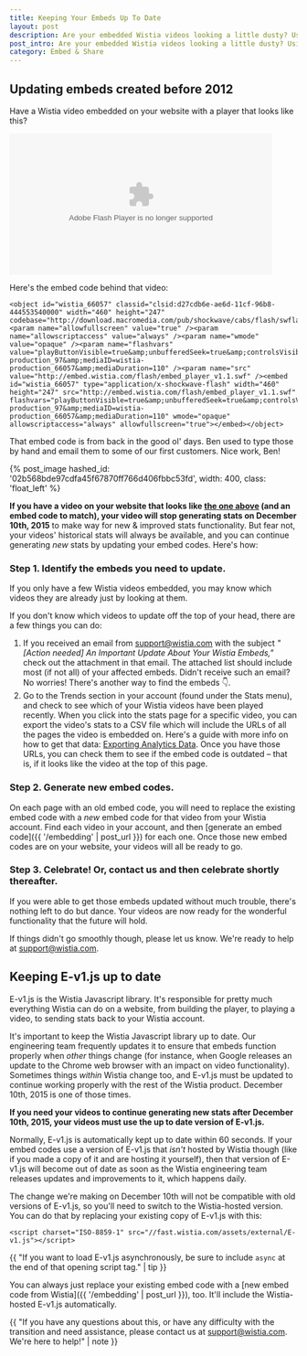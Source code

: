 ```yaml
---
title: Keeping Your Embeds Up To Date
layout: post
description: Are your embedded Wistia videos looking a little dusty? Using an old version of the Wistia Javascript library? Here's how to keep your Wistia embeds fresh with the latest & greatest Wistia player technology.
post_intro: Are your embedded Wistia videos looking a little dusty? Using an old version of the Wistia Javascript library? Here's how to keep your Wistia embeds fresh with the latest & greatest Wistia player technology.
category: Embed & Share
---
```


## Updating embeds created before 2012

Have a Wistia video embedded on your website with a player that looks like this?

<object id="wistia_66057" classid="clsid:d27cdb6e-ae6d-11cf-96b8-444553540000" width="460" height="247" codebase="http://download.macromedia.com/pub/shockwave/cabs/flash/swflash.cab#version=6,0,40,0"><param name="allowfullscreen" value="true" /><param name="allowscriptaccess" value="always" /><param name="wmode" value="opaque" /><param name="flashvars" value="playButtonVisible=true&amp;unbufferedSeek=true&amp;controlsVisibleOnLoad=false&amp;autoPlay=false&amp;videoUrl=http://embed.wistia.com/deliveries/0248b3a9024a12ea54b36861b174d032d86b8b36.bin&amp;stillUrl=http://embed.wistia.com/deliveries/fdf3838c9663c3de575e5feadcf7a2605b818a75.bin&amp;embedServiceURL=http://distillery.wistia.com/x&amp;accountKey=wistia-production_97&amp;mediaID=wistia-production_66057&amp;mediaDuration=110" /><param name="src" value="http://embed.wistia.com/flash/embed_player_v1.1.swf" /><embed id="wistia_66057" type="application/x-shockwave-flash" width="460" height="247" src="http://embed.wistia.com/flash/embed_player_v1.1.swf" flashvars="playButtonVisible=true&amp;unbufferedSeek=true&amp;controlsVisibleOnLoad=false&amp;autoPlay=false&amp;videoUrl=http://embed.wistia.com/deliveries/0248b3a9024a12ea54b36861b174d032d86b8b36.bin&amp;stillUrl=http://embed.wistia.com/deliveries/fdf3838c9663c3de575e5feadcf7a2605b818a75.bin&amp;embedServiceURL=http://distillery.wistia.com/x&amp;accountKey=wistia-production_97&amp;mediaID=wistia-production_66057&amp;mediaDuration=110" wmode="opaque" allowscriptaccess="always" allowfullscreen="true"></embed></object>

Here's the embed code behind that video:

<pre><code class="language-html" style="white-space: pre-wrap; white-space: -moz-pre-wrap; ">&lt;object id=&quot;wistia_66057&quot; classid=&quot;clsid:d27cdb6e-ae6d-11cf-96b8-444553540000&quot; width=&quot;460&quot; height=&quot;247&quot; codebase=&quot;http://download.macromedia.com/pub/shockwave/cabs/flash/swflash.cab#version=6,0,40,0&quot;&gt;&lt;param name=&quot;allowfullscreen&quot; value=&quot;true&quot; /&gt;&lt;param name=&quot;allowscriptaccess&quot; value=&quot;always&quot; /&gt;&lt;param name=&quot;wmode&quot; value=&quot;opaque&quot; /&gt;&lt;param name=&quot;flashvars&quot; value=&quot;playButtonVisible=true&amp;amp;unbufferedSeek=true&amp;amp;controlsVisibleOnLoad=false&amp;amp;autoPlay=false&amp;amp;videoUrl=http://embed.wistia.com/deliveries/0248b3a9024a12ea54b36861b174d032d86b8b36.bin&amp;amp;stillUrl=http://embed.wistia.com/deliveries/fdf3838c9663c3de575e5feadcf7a2605b818a75.bin&amp;amp;embedServiceURL=http://distillery.wistia.com/x&amp;amp;accountKey=wistia-production_97&amp;amp;mediaID=wistia-production_66057&amp;amp;mediaDuration=110&quot; /&gt;&lt;param name=&quot;src&quot; value=&quot;http://embed.wistia.com/flash/embed_player_v1.1.swf&quot; /&gt;&lt;embed id=&quot;wistia_66057&quot; type=&quot;application/x-shockwave-flash&quot; width=&quot;460&quot; height=&quot;247&quot; src=&quot;http://embed.wistia.com/flash/embed_player_v1.1.swf&quot; flashvars=&quot;playButtonVisible=true&amp;amp;unbufferedSeek=true&amp;amp;controlsVisibleOnLoad=false&amp;amp;autoPlay=false&amp;amp;videoUrl=http://embed.wistia.com/deliveries/0248b3a9024a12ea54b36861b174d032d86b8b36.bin&amp;amp;stillUrl=http://embed.wistia.com/deliveries/fdf3838c9663c3de575e5feadcf7a2605b818a75.bin&amp;amp;embedServiceURL=http://distillery.wistia.com/x&amp;amp;accountKey=wistia-production_97&amp;amp;mediaID=wistia-production_66057&amp;amp;mediaDuration=110&quot; wmode=&quot;opaque&quot; allowscriptaccess=&quot;always&quot; allowfullscreen=&quot;true&quot;&gt;&lt;/embed&gt;&lt;/object&gt;
</code></pre>

That embed code is from back in the good ol' days. Ben used to type those by hand and email them to some of our first customers. Nice work, Ben!

{% post_image hashed_id: '02b568bde97cdfa45f67870ff766d406fbbc53fd', width: 400, class: 'float_left' %}

**If you have a video on your website that looks like [the one above](#updating_embeds_created_before_2012) (and an embed code to match), your video will stop generating stats on December 10th, 2015** to make way for new & improved stats functionality. But fear not, your videos' historical stats will always be available, and you can continue generating _new_ stats by updating your embed codes. Here's how:

### Step 1. Identify the embeds you need to update.

If you only have a few Wistia videos embedded, you may know which videos they are already just by looking at them.

If you don't know which videos to update off the top of your head, there are a few things you can do:

1. If you received an email from support@wistia.com with the subject _"[Action needed] An Important Update About Your Wistia Embeds,"_ check out the attachment in that email. The attached list should include most (if not all) of your affected embeds. Didn't receive such an email? No worries! There's another way to find the embeds 👇.
2. Go to the Trends section in your account (found under the Stats menu), and check to see which of your Wistia videos have been played recently. When you click into the stats page for a specific video, you can export the video's stats to a CSV file which will include the URLs of all the pages the video is embedded on. Here's a guide with more info on how to get that data: [Exporting Analytics Data](http://wistia.com/doc/embedded-video-analytics#exporting_analytics_data). Once you have those URLs, you can check them to see if the embed code is outdated – that is, if it looks like the video at the top of this page.

### Step 2. Generate new embed codes.

On each page with an old embed code, you will need to replace the existing embed code with a _new_ embed code for that video from your Wistia account. Find each video in your account, and then [generate an embed code]({{ '/embedding' | post_url }}) for each one. Once those new embed codes are on your website, your videos will all be ready to go.

### Step 3. Celebrate! Or, contact us and then celebrate shortly thereafter.

If you were able to get those embeds updated without much trouble, there's nothing left to do but dance. Your videos are now ready for the wonderful functionality that the future will hold.

If things didn't go smoothly though, please let us know. We're ready to help at support@wistia.com.

## Keeping E-v1.js up to date

E-v1.js is the Wistia Javascript library. It's responsible for pretty much everything Wistia can do on a website, from building the player, to playing a video, to sending stats back to your Wistia account.

It's important to keep the Wistia Javascript library up to date. Our engineering team frequently updates it to ensure that embeds function properly when _other_ things change (for instance, when Google releases an update to the Chrome web browser with an impact on video functionality). Sometimes things _within_ Wistia change too, and E-v1.js must be updated to continue working properly with the rest of the Wistia product. December 10th, 2015 is one of those times.

**If you need your videos to continue generating new stats after December 10th, 2015, your videos must use the up to date version of E-v1.js.**

Normally, E-v1.js is automatically kept up to date within 60 seconds. If your embed codes use a version of E-v1.js that _isn't_ hosted by Wistia though (like if you made a copy of it and are hosting it yourself), then that version of E-v1.js will become out of date as soon as the Wistia engineering team releases updates and improvements to it, which happens daily.

The change we're making on December 10th will not be compatible with old versions of E-v1.js, so you'll need to switch to the Wistia-hosted version. You can do that by replacing your existing copy of E-v1.js with this:
<pre><code class="langauge-html">&lt;script charset=&quot;ISO-8859-1&quot; src=&quot;//fast.wistia.com/assets/external/E-v1.js&quot;&gt;&lt;/script&gt;</code></pre>

{{ "If you want to load E-v1.js asynchronously, be sure to include `async` at the end of that opening script tag." | tip }}

You can always just replace your existing embed code with a [new embed code from Wistia]({{ '/embedding' | post_url }}), too. It'll include the Wistia-hosted E-v1.js automatically.

{{ "If you have any questions about this, or have any difficulty with the transition and need assistance, please contact us at support@wistia.com. We're here to help!" | note }}
